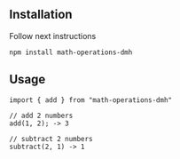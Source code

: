 ## Installation
Follow next instructions

```
npm install math-operations-dmh
```

## Usage
```
import { add } from "math-operations-dmh"

// add 2 numbers
add(1, 2); -> 3

// subtract 2 numbers
subtract(2, 1) -> 1
```
